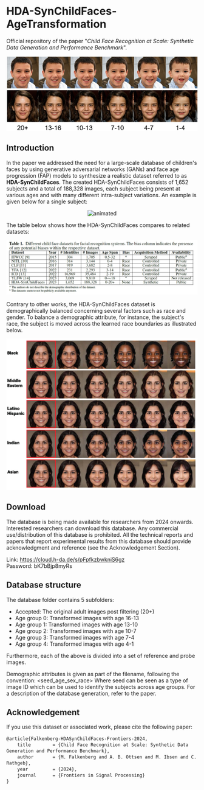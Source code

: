 # HDA-SynChildFaces-AgeTransformation

Official repository of the paper "*Child Face Recognition at Scale: Synthetic Data Generation and Performance Benchmark*". 

<p align="center">
  <img src="graphics/intro.jpg" />
</p>

## Introduction

In the paper we addressed the need for a large-scale database of children's faces by using generative adversarial networks (GANs) and face age progression (FAP) models to synthesize a realistic dataset referred to as **HDA-SynChildFaces**. The created HDA-SynChildFaces consists of 1,652 subjects and a total of 188,328 images, each subject being present at various ages and with many different intra-subject variations. An example is given below for a single subject:

<p align="center">
  <img src="graphics/intro_sample.gif" alt="animated" />
</p>

The table below shows how the HDA-SynChildFaces compares to related datasets:

<p align="center">
  <img src="graphics/hda_childface_comparison_table.jpg" />
</p>

Contrary to other works, the HDA-SynChildFaces dataset is demographically balanced concerning several factors such as race and gender. To balance a demographic attribute, for instance, the subject's race, the subject is moved across the learned race boundaries as illustrated below. 

<p align="center">
  <img src="graphics/races_compressed.jpg" />
</p>

## Download 
The database is being made available for researchers from 2024 onwards. Interested researchers can download this database. Any commercial use/distribution of this database is prohibited. All the technical reports and papers that report experimental results from this database should provide acknowledgment and reference (see the Acknowledgement Section).

Link: https://cloud.h-da.de/s/pFpfkzbwkniS6gz    <br/>
Password: bK7bBjp8myRs

## Database structure
The database folder contains 5 subfolders:

* Accepted: The original adult images post filtering (20+)
* Age group 0: Transformed images with age 16-13
* Age group 1: Transformed images with age 13-10
* Age group 2: Transformed images with age 10-7
* Age group 3: Transformed images with age 7-4
* Age group 4: Transformed images with age 4-1

Furthermore, each of the above is divided into a set of reference and probe images.

Demographic attributes is given as part of the filename, following the convention:
<seed_age_sex_race>
Where seed can be seen as a type of image ID which can be used to identify the subjects across age groups. 
For a description of the database generation, refer to the paper. 

## Acknowledgement

If you use this dataset or associated work, please cite the following paper: 

```
@article{Falkenberg-HDASynChildFaces-Frontiers-2024,
	title        = {Child Face Recognition at Scale: Synthetic Data Generation and Performance Benchmark},
	author       = {M. Falkenberg and A. B. Ottsen and M. Ibsen and C. Rathgeb},
	year         = {2024},
	journal      = {Frontiers in Signal Processing}
}
```
